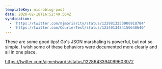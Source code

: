 ```yaml
---
templateKey: microblog-post
date: 2020-02-18T16:52:40.564Z
syndication:
  - 'https://twitter.com/mjmoriarity/status/1229813253900918784'
  - 'https://twitter.com/CourierTest/status/1234013484150640640'
---
```


These are some good tips! Go's JSON marshaling is powerful, but not so simple. I wish some of these behaviors were documented more clearly and all in one place.

https://twitter.com/ajmedwards/status/1228643394089603072
